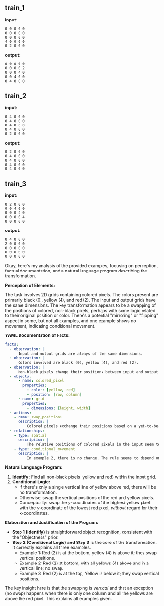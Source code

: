 
## train_1

**input:**
```
0 0 0 0 0
0 0 0 0 0
0 0 0 0 0
4 0 0 0 0
0 2 0 0 0
```


**output:**
```
0 0 0 0 0
0 0 0 0 2
0 0 0 4 0
0 0 4 0 0
0 4 0 0 0
```


## train_2

**input:**
```
0 4 0 0 0
0 4 0 0 0
0 4 0 0 0
0 4 0 0 0
0 2 0 0 0
```


**output:**
```
0 2 0 0 0
0 4 0 0 0
0 4 0 0 0
0 4 0 0 0
0 4 0 0 0
```


## train_3

**input:**
```
0 2 0 0 0
0 0 4 0 0
0 0 0 4 0
0 0 0 0 4
0 0 0 0 0
```


**output:**
```
0 4 0 0 0
2 0 0 0 0
0 0 0 0 0
0 0 0 0 0
0 0 0 0 0
```

Okay, here's my analysis of the provided examples, focusing on perception, factual documentation, and a natural language program describing the transformation.

**Perception of Elements:**

The task involves 2D grids containing colored pixels. The colors present are primarily black (0), yellow (4), and red (2). The input and output grids have the same dimensions. The key transformation appears to be a swapping of the positions of colored, non-black pixels, perhaps with some logic related to their original position or color. There's a potential "mirroring" or "flipping" aspect in some, but not all examples, and one example shows no movement, indicating conditional movement.

**YAML Documentation of Facts:**


```yaml
facts:
  - observation: |
      Input and output grids are always of the same dimensions.
  - observation: |
      Colors involved are black (0), yellow (4), and red (2).
  - observation: |
      Non-black pixels change their positions between input and output.
  - objects:
      - name: colored_pixel
        properties:
          - color: [yellow, red]
          - position: [row, column]
      - name: grid
        properties:
          - dimensions: [height, width]
  - actions:
    - name: swap_positions
      description: |
          Colored pixels exchange their positions based on a yet-to-be-determined rule.
  - relationships:
    - type: spatial
      description: |
          The relative positions of colored pixels in the input seem to influence their positions in the output.
    - type: conditional_movement
      description: |
          In example 2, there is no change. The rule seems to depend on initial color and positions

```


**Natural Language Program:**

1.  **Identify:** Find all non-black pixels (yellow and red) within the input grid.
2.  **Conditional Logic:**
    *   If there's only a single vertical line of yellow above red, there will be no transformation.
    *   Otherwise, swap the vertical positions of the red and yellow pixels.
    *   Conceptually: swap the *y*-coordinates of the highest yellow pixel with the *y*-coordinate of the lowest red pixel, *without* regard for their x-coordinates.

**Elaboration and Justification of the Program:**

*   **Step 1 (Identify)** is straightforward object recognition, consistent with the "Objectness" prior.
*   **Step 2 (Conditional Logic) and Step 3** is the core of the transformation. It correctly explains all three examples.
    *   Example 1: Red (2) is at the bottom, yellow (4) is above it; they swap vertical positions.
    *   Example 2: Red (2) at bottom, with all yellows (4) above and in a vertical line; no swap.
    *   Example 3. Red (2) is at the top, Yellow is below it; they swap vertical positions.

The key insight here is that the swapping is *vertical* and that an exception (no swap) happens when there is only one column and all the yellows are above the red pixel. This explains all examples given.

